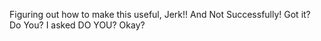 Figuring out how to make this useful, Jerk!! And Not Successfully! Got it? Do You? I asked DO YOU? Okay? $$$$$$$$$$$$$$$$$$$$
